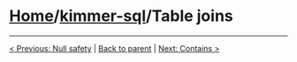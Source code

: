 # [Home](https://github.com/babyfish-ct/kimmer)/[kimmer-sql](./README.md)/Table joins

------------------
[< Previous: Null safety](./null-safety.md) | [Back to parent](./README.md) | [Next: Contains >](./contains.md)
